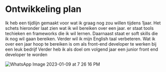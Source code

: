 # Ontwikkeling plan
Ik heb een tijdlijn gemaakt voor wat ik graag nog zou willen tijdens 1jaar. Het schets hieronder laat zien wat ik wil bereiken over een jaar.
er staat tools techieken en frameworks die ik wil lernen. Daarnaast staat er soft skills die ik nog wil gaan bereiken.
Verder wil ik mijn English taal verbeteren.
Wat ik over een jaar hoop te bereiken is om als front-end developer te werken bij een leuk bedrijf 
Verder heb ik als doel om volgend jaar een junior front end developer te worden 


![WhatsApp Image 2023-01-09 at 7 26 16 PM](https://user-images.githubusercontent.com/90189815/211380989-8b6e91b6-8bfc-4840-8884-4af4c25078e2.jpeg)
